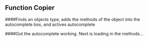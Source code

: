 ## Function Copier

####Finds an objects type, adds the methods of the object into the autocomplete box, and actives autocomplete


####Got the autocomplete working.  Next is loading in the methods...